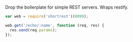 Drop the boilerplate for simple REST servers.  Wraps restify.

```javascript
var web = require('shortrest')(8099);

web.get('/echo/:name', function (req, res) {
  res.send(req.params);
}); 

```
